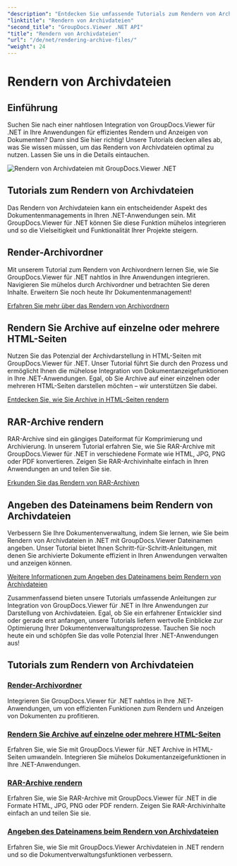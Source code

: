 ```yaml
---
"description": "Entdecken Sie umfassende Tutorials zum Rendern von Archivdateien mit GroupDocs.Viewer für .NET. Integrieren Sie es nahtlos und effizient in Ihre .NET-Anwendungen."
"linktitle": "Rendern von Archivdateien"
"second_title": "GroupDocs.Viewer .NET API"
"title": "Rendern von Archivdateien"
"url": "/de/net/rendering-archive-files/"
"weight": 24
---
```


# Rendern von Archivdateien

## Einführung

Suchen Sie nach einer nahtlosen Integration von GroupDocs.Viewer für .NET in Ihre Anwendungen für effizientes Rendern und Anzeigen von Dokumenten? Dann sind Sie hier richtig! Unsere Tutorials decken alles ab, was Sie wissen müssen, um das Rendern von Archivdateien optimal zu nutzen. Lassen Sie uns in die Details eintauchen.

![Rendern von Archivdateien mit GroupDocs.Viewer .NET](/viewer/rendering-archive-files/image.png)

## Tutorials zum Rendern von Archivdateien

Das Rendern von Archivdateien kann ein entscheidender Aspekt des Dokumentenmanagements in Ihren .NET-Anwendungen sein. Mit GroupDocs.Viewer für .NET können Sie diese Funktion mühelos integrieren und so die Vielseitigkeit und Funktionalität Ihrer Projekte steigern.

## Render-Archivordner

Mit unserem Tutorial zum Rendern von Archivordnern lernen Sie, wie Sie GroupDocs.Viewer für .NET nahtlos in Ihre Anwendungen integrieren. Navigieren Sie mühelos durch Archivordner und betrachten Sie deren Inhalte. Erweitern Sie noch heute Ihr Dokumentenmanagement!

[Erfahren Sie mehr über das Rendern von Archivordnern](./render-archive-folder/)

## Rendern Sie Archive auf einzelne oder mehrere HTML-Seiten

Nutzen Sie das Potenzial der Archivdarstellung in HTML-Seiten mit GroupDocs.Viewer für .NET. Unser Tutorial führt Sie durch den Prozess und ermöglicht Ihnen die mühelose Integration von Dokumentanzeigefunktionen in Ihre .NET-Anwendungen. Egal, ob Sie Archive auf einer einzelnen oder mehreren HTML-Seiten darstellen möchten – wir unterstützen Sie dabei.

[Entdecken Sie, wie Sie Archive in HTML-Seiten rendern](./render-archives-html/)

## RAR-Archive rendern

RAR-Archive sind ein gängiges Dateiformat für Komprimierung und Archivierung. In unserem Tutorial erfahren Sie, wie Sie RAR-Archive mit GroupDocs.Viewer für .NET in verschiedene Formate wie HTML, JPG, PNG oder PDF konvertieren. Zeigen Sie RAR-Archivinhalte einfach in Ihren Anwendungen an und teilen Sie sie.

[Erkunden Sie das Rendern von RAR-Archiven](./render-rar/)

## Angeben des Dateinamens beim Rendern von Archivdateien

Verbessern Sie Ihre Dokumentenverwaltung, indem Sie lernen, wie Sie beim Rendern von Archivdateien in .NET mit GroupDocs.Viewer Dateinamen angeben. Unser Tutorial bietet Ihnen Schritt-für-Schritt-Anleitungen, mit denen Sie archivierte Dokumente effizient in Ihren Anwendungen verwalten und anzeigen können.

[Weitere Informationen zum Angeben des Dateinamens beim Rendern von Archivdateien](./specify-filename-render-archive/)

Zusammenfassend bieten unsere Tutorials umfassende Anleitungen zur Integration von GroupDocs.Viewer für .NET in Ihre Anwendungen zur Darstellung von Archivdateien. Egal, ob Sie ein erfahrener Entwickler sind oder gerade erst anfangen, unsere Tutorials liefern wertvolle Einblicke zur Optimierung Ihrer Dokumentenverwaltungsprozesse. Tauchen Sie noch heute ein und schöpfen Sie das volle Potenzial Ihrer .NET-Anwendungen aus!
## Tutorials zum Rendern von Archivdateien
### [Render-Archivordner](./render-archive-folder/)
Integrieren Sie GroupDocs.Viewer für .NET nahtlos in Ihre .NET-Anwendungen, um von effizienten Funktionen zum Rendern und Anzeigen von Dokumenten zu profitieren.
### [Rendern Sie Archive auf einzelne oder mehrere HTML-Seiten](./render-archives-html/)
Erfahren Sie, wie Sie mit GroupDocs.Viewer für .NET Archive in HTML-Seiten umwandeln. Integrieren Sie mühelos Dokumentanzeigefunktionen in Ihre .NET-Anwendungen.
### [RAR-Archive rendern](./render-rar/)
Erfahren Sie, wie Sie RAR-Archive mit GroupDocs.Viewer für .NET in die Formate HTML, JPG, PNG oder PDF rendern. Zeigen Sie RAR-Archivinhalte einfach an und teilen Sie sie.
### [Angeben des Dateinamens beim Rendern von Archivdateien](./specify-filename-render-archive/)
Erfahren Sie, wie Sie mit GroupDocs.Viewer Archivdateien in .NET rendern und so die Dokumentverwaltungsfunktionen verbessern.